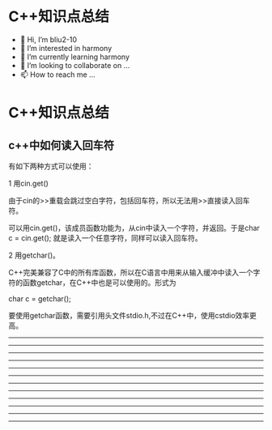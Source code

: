 # C++知识点总结

* 👋 Hi, I’m bliu2-10
* 👀 I’m interested in harmony
* 🌱 I’m currently learning harmony
* 💞️ I’m looking to collaborate on ...
* 📫 How to reach me ...











# C++知识点总结

## c++中如何读入回车符

有如下两种方式可以使用：

1 用cin.get()

由于cin的>>重载会跳过空白字符，包括回车符，所以无法用>>直接读入回车符。

可以用cin.get()，该成员函数功能为，从cin中读入一个字符，并返回。于是char c = cin.get(); 就是读入一个任意字符，同样可以读入回车符。

2 用getchar()。

C++完美兼容了C中的所有库函数，所以在C语言中用来从输入缓冲中读入一个字符的函数getchar，在C++中也是可以使用的。形式为

char c = getchar();

要使用getchar函数，需要引用头文件stdio.h,不过在C++中，使用cstdio效率更高。
















---

---

---

---

---

---

---

---

---

---

---

---